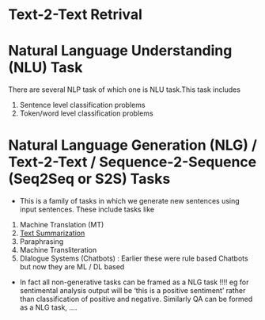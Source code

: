 # Text-2-Text Retrival

# Natural Language Understanding (NLU) Task
There are several NLP task of which one is NLU task.This task includes 
1. Sentence level classification problems
2. Token/word level classification problems

# Natural Language Generation (NLG) / Text-2-Text / Sequence-2-Sequence (Seq2Seq or S2S) Tasks
- This is a family of tasks in which we generate new sentences using input sentences. These include tasks like
1. Machine Translation (MT)
2. [Text Summarization](https://github.com/khetansarvesh/NLP/tree/main/unitask_downstream_nlp/generative_tasks/text_summarization)
3. Paraphrasing
4. Machine Transliteration
5. DIalogue Systems (Chatbots) : Earlier these were rule based Chatbots but now they are ML / DL based



- In fact all non-generative tasks can be framed as a NLG task !!!! eg for sentimental analysis output will be ‘this is a positive sentiment’ rather than classification of positive and negative. Similarly QA can be formed as a NLG task, ….

